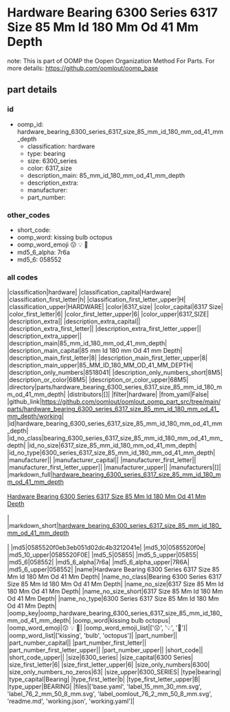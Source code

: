 # Hardware Bearing 6300 Series 6317 Size 85 Mm Id 180 Mm Od 41 Mm Depth  

note: This is part of OOMP the Oopen Organization Method For Parts. For more details: https://github.com/oomlout/oomp_base

##  part details





### id
* oomp_id: hardware_bearing_6300_series_6317_size_85_mm_id_180_mm_od_41_mm_depth
  * classification: hardware
  * type: bearing
  * size: 6300_series
  * color: 6317_size
  * description_main: 85_mm_id_180_mm_od_41_mm_depth
  * description_extra: 
  * manufacturer: 
  * part_number: 

### other_codes
* short_code: 
* oomp_word: kissing bulb octopus
* oomp_word_emoji :kissing: :bulb: :octopus:
* md5_6_alpha: 7r6a
* md5_6: 058552

### all codes 
|classification|hardware|
|classification_capital|Hardware|
|classification_first_letter|h|
|classification_first_letter_upper|H|
|classification_upper|HARDWARE|
|color|6317_size|
|color_capital|6317 Size|
|color_first_letter|6|
|color_first_letter_upper|6|
|color_upper|6317_SIZE|
|description_extra||
|description_extra_capital||
|description_extra_first_letter||
|description_extra_first_letter_upper||
|description_extra_upper||
|description_main|85_mm_id_180_mm_od_41_mm_depth|
|description_main_capital|85 mm Id 180 mm Od 41 mm Depth|
|description_main_first_letter|8|
|description_main_first_letter_upper|8|
|description_main_upper|85_MM_ID_180_MM_OD_41_MM_DEPTH|
|description_only_numbers|8518041|
|description_only_numbers_short|8M5|
|description_or_color|68M5|
|description_or_color_upper|68M5|
|directory|parts/hardware_bearing_6300_series_6317_size_85_mm_id_180_mm_od_41_mm_depth|
|distributors|[]|
|filter|hardware|
|from_yaml|False|
|github_link|https://github.com/oomlout/oomlout_oomp_part_src/tree/main/parts/hardware_bearing_6300_series_6317_size_85_mm_id_180_mm_od_41_mm_depth/working|
|id|hardware_bearing_6300_series_6317_size_85_mm_id_180_mm_od_41_mm_depth|
|id_no_class|bearing_6300_series_6317_size_85_mm_id_180_mm_od_41_mm_depth|
|id_no_size|6317_size_85_mm_id_180_mm_od_41_mm_depth|
|id_no_type|6300_series_6317_size_85_mm_id_180_mm_od_41_mm_depth|
|manufacturer||
|manufacturer_capital||
|manufacturer_first_letter||
|manufacturer_first_letter_upper||
|manufacturer_upper||
|manufacturers|[]|
|markdown_full|[hardware_bearing_6300_series_6317_size_85_mm_id_180_mm_od_41_mm_depth](https://github.com/oomlout/oomlout_oomp_part_src/tree/main/parts/hardware_bearing_6300_series_6317_size_85_mm_id_180_mm_od_41_mm_depth/working)<br>[](https://github.com/oomlout/oomlout_oomp_part_src/tree/main/parts/hardware_bearing_6300_series_6317_size_85_mm_id_180_mm_od_41_mm_depth/working)<br>[Hardware Bearing 6300 Series 6317 Size 85 Mm Id 180 Mm Od 41 Mm Depth](https://github.com/oomlout/oomlout_oomp_part_src/tree/main/parts/hardware_bearing_6300_series_6317_size_85_mm_id_180_mm_od_41_mm_depth/working)<br><br>|
|markdown_short|[hardware_bearing_6300_series_6317_size_85_mm_id_180_mm_od_41_mm_depth](https://github.com/oomlout/oomlout_oomp_part_src/tree/main/parts/hardware_bearing_6300_series_6317_size_85_mm_id_180_mm_od_41_mm_depth/working)<br><br>|
|md5|0585520f0eb3eb051d02dc4b3212041e|
|md5_10|0585520f0e|
|md5_10_upper|0585520F0E|
|md5_5|05855|
|md5_5_upper|05855|
|md5_6|058552|
|md5_6_alpha|7r6a|
|md5_6_alpha_upper|7R6A|
|md5_6_upper|058552|
|name|Hardware Bearing 6300 Series 6317 Size 85 Mm Id 180 Mm Od 41 Mm Depth|
|name_no_class|Bearing 6300 Series 6317 Size 85 Mm Id 180 Mm Od 41 Mm Depth|
|name_no_size|6317 Size 85 Mm Id 180 Mm Od 41 Mm Depth|
|name_no_size_short|6317 Size 85 Mm Id 180 Mm Od 41 Mm Depth|
|name_no_type|6300 Series 6317 Size 85 Mm Id 180 Mm Od 41 Mm Depth|
|oomp_key|oomp_hardware_bearing_6300_series_6317_size_85_mm_id_180_mm_od_41_mm_depth|
|oomp_word|kissing bulb octopus|
|oomp_word_emoji|:kissing: :bulb: :octopus:|
|oomp_word_emoji_list|[':kissing:', ':bulb:', ':octopus:']|
|oomp_word_list|['kissing', 'bulb', 'octopus']|
|part_number||
|part_number_capital||
|part_number_first_letter||
|part_number_first_letter_upper||
|part_number_upper||
|short_code||
|short_code_upper||
|size|6300_series|
|size_capital|6300 Series|
|size_first_letter|6|
|size_first_letter_upper|6|
|size_only_numbers|6300|
|size_only_numbers_no_zeros|63|
|size_upper|6300_SERIES|
|type|bearing|
|type_capital|Bearing|
|type_first_letter|b|
|type_first_letter_upper|B|
|type_upper|BEARING|
|files|['base.yaml', 'label_15_mm_30_mm.svg', 'label_76_2_mm_50_8_mm.svg', 'label_oomlout_76_2_mm_50_8_mm.svg', 'readme.md', 'working.json', 'working.yaml']|
